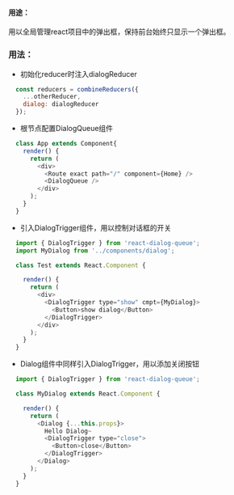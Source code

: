 #### 用途：
用以全局管理react项目中的弹出框，保持前台始终只显示一个弹出框。

### 用法：
- 初始化reducer时注入dialogReducer
```javascript
  const reducers = combineReducers({
    ...otherReducer,
    dialog: dialogReducer
  });
```
- 根节点配置DialogQueue组件
```javascript
  class App extends Component{
    render() {
      return (
        <div>
          <Route exact path="/" component={Home} />
          <DialogQueue />
        </div>
      );
    }
  }
```
- 引入DialogTrigger组件，用以控制对话框的开关
```javascript
  import { DialogTrigger } from 'react-dialog-queue';
  import MyDialog from '../components/dialog';

  class Test extends React.Component {

    render() {
      return (
        <div>
          <DialogTrigger type="show" cmpt={MyDialog}>
            <Button>show dialog</Button>
          </DialogTrigger>
        </div>
      );
    }
  }
```

- Dialog组件中同样引入DialogTrigger，用以添加关闭按钮
```javascript
  import { DialogTrigger } from 'react-dialog-queue';

  class MyDialog extends React.Component {

    render() {
      return (
        <Dialog {...this.props}>
          Hello Dialog~
          <DialogTrigger type="close">
            <Button>close</Button>
          </DialogTrigger>
        </Dialog>
      );
    }
  }
```

